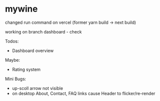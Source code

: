 # mywine

changed run command on vercel (former yarn build -> next build)

working on branch dashboard - check

Todos: 

- Dashboard overview

Maybe:

- Rating system

Mini Bugs:

- up-scoll arrow not visible
- on desktop About, Contact, FAQ links cause Header to flicker/re-render
